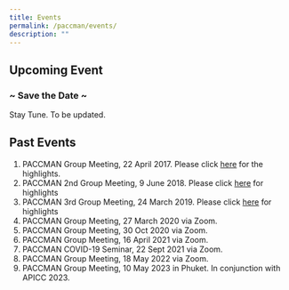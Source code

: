 ```yaml
---
title: Events
permalink: /paccman/events/
description: ""
---
```

Upcoming Event
--------------

### ~ Save the Date ~

Stay Tune. To be updated.

Past Events
-----------

1.  PACCMAN Group Meeting, 22 April 2017. Please click [here](/files/PACCMAN/Events/paccman-group-meeting-22-april-2017.pdf) for the highlights.
2.  PACCMAN 2nd Group Meeting, 9 June 2018. Please click [here](/files/PACCMAN/Events/paccman-2nd-group-meeting-9-june-2018.pdf) for highlights
3.  PACCMAN 3rd Group Meeting, 24 March 2019. Please click [here](/files/PACCMAN/Events/paccman-2nd-group-meeting-24-mar-2019.pdf) for highlights
4.  PACCMAN Group Meeting, 27 March 2020 via Zoom.
5.  PACCMAN Group Meeting, 30 Oct 2020 via Zoom.
6.  PACCMAN Group Meeting, 16 April 2021 via Zoom.
7.  PACCMAN COVID-19 Seminar, 22 Sept 2021 via Zoom.
8.  PACCMAN Group Meeting, 18 May 2022 via Zoom.
9.  PACCMAN Group Meeting, 10 May 2023 in Phuket. In conjunction with APICC 2023.
